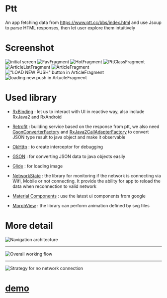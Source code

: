 # Ptt
An app fetching data from https://www.ptt.cc/bbs/index.html and use Jsoup to parse HTML responses, then let user explore them intuitively

# Screenshot
![initial screen](https://i.imgur.com/K9J0M6P.png) ![FavFragment](https://i.imgur.com/4WPTMNV.png) ![HotFragment](https://i.imgur.com/0GqUHxZ.png)
![PttClassFragment](https://i.imgur.com/6LXSasi.png) ![ArticleListFragment](https://i.imgur.com/qqrk7Vf.png) ![ArticleFragment](https://i.imgur.com/GtkEkUg.png)
!["LOAD NEW PUSH" button in ArticleFragment](https://i.imgur.com/9i1v6vE.png) ![loading new push in ArtucleFragment](https://i.imgur.com/GKOGPeg.png)

# Used library
* [RxBinding](https://github.com/JakeWharton/RxBinding) : let us to interact with UI in reactive way, also include RxJava2 and RxAndroid

* [Retrofit](https://square.github.io/retrofit/) : building service based on the response from ptt, we also need [GsonConverterFactory](https://github.com/square/retrofit/blob/master/retrofit-converters/gson/src/main/java/retrofit2/converter/gson/GsonConverterFactory.java) and [RxJava2CallAdapterFactory](https://github.com/square/retrofit/blob/master/retrofit-adapters/rxjava2/src/main/java/retrofit2/adapter/rxjava2/RxJava2CallAdapterFactory.java) to convert JSON type result to java object and make it observable

* [OkHttp](https://square.github.io/okhttp/) : to create interceptor for debugging

* [GSON](https://github.com/google/gson) : for converting JSON data to java objects easily


* [Glide](https://github.com/bumptech/glide) : for loading image


* [NetworkState](https://github.com/ALiao1432/NetworkState) : the library for monitoring if the network is connecting via Wifi, Mobile or not connecting. It provide the ability for app to reload the data when reconnection to valid network

* [Material Components](https://material.io/develop/android/docs/getting-started/) : use the latest ui components from google

* [MorphView](https://github.com/ALiao1432/MorphView) : the library can perform animation defined by svg files

# More detail
![Navigation architecture](https://i.imgur.com/f6gmWP1.png)

- - -

![Overall working flow](https://i.imgur.com/Xlq4bdT.png)

- - -

![Strategy for no network connection](https://i.imgur.com/6RnnAD1.png)

# [demo](https://photos.app.goo.gl/iLqpHSYSDLQ5y7t69)
